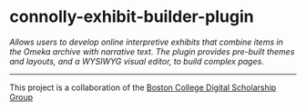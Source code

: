 # connolly-exhibit-builder-plugin

*Allows users to develop online interpretive exhibits that combine items in the Omeka archive with narrative text. The plugin provides pre-built themes and layouts, and a WYSIWYG visual editor, to build complex pages.*

---

This project is a collaboration of the [Boston College Digital Scholarship Group](https://ds.bc.edu/)

